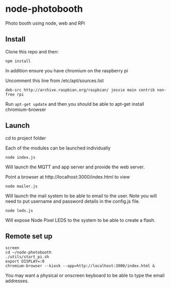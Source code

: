 # node-photobooth
Photo booth using node, web and RPi

## Install

Clone this repo and then:

```
npm install
```

In addition ensure you have chromium on the raspberry pi

Uncomment this line from /etc/apt/sources.list

```
deb-src http://archive.raspbian.org/raspbian/ jessie main contrib non-free rpi
```

Run `apt-get update` and then you should be able to apt-get install
chromium-browser

## Launch

cd to project folder

Each of the modules can be launched individually

```
node index.js
```

Will launch the MQTT and app server and provide the web server.

Point a browser at http://localhost:3000/index.html to view

```
node mailer.js
```

Will launch the mail system to be able to email to the user. Note you will need
to put username and password details in the config.js file.

```
node leds.js
```

Will expose Node Pixel LEDS to the system to be able to create a flash.

## Remote set up

```
screen
cd ~/node-photobooth
./utils/start_pi.sh
export DISPLAY=:0
chromium-browser --kiosk --app=http://localhost:3000/index.html &
```

You may want a physical or onscreen keyboard to be able to type the email
addresses.
